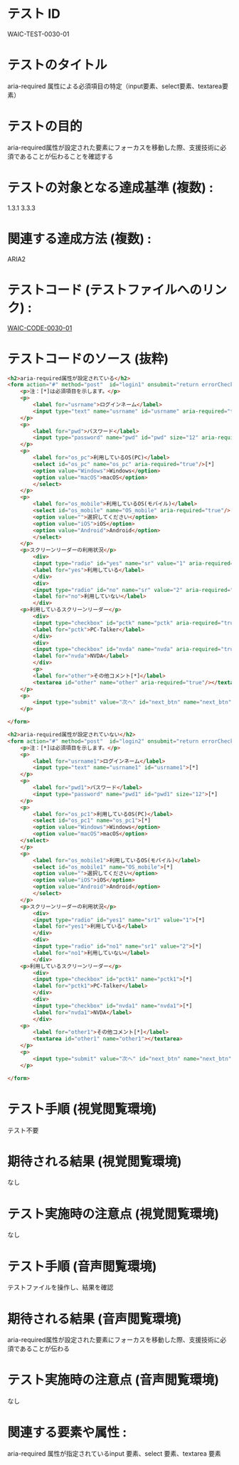 # テスト ID 

WAIC-TEST-0030-01

# テストのタイトル 

aria-required 属性による必須項目の特定（input要素、select要素、textarea要素）

# テストの目的 

aria-required属性が設定された要素にフォーカスを移動した際、支援技術に必須であることが伝わることを確認する

# テストの対象となる達成基準 (複数) :

1.3.1
3.3.3

# 関連する達成方法 (複数) :

ARIA2

# テストコード (テストファイルへのリンク) :

[WAIC-CODE-0030-01](https://waic.github.io/as_test/WAIC-CODE/WAIC-CODE-0030-01.html)

# テストコードのソース (抜粋)

```html
<h2>aria-required属性が設定されている</h2>
<form action="#" method="post"  id="login1" onsubmit="return errorCheck1()">
	<p>注：[*]は必須項目を示します。</p>
	<p>
		<label for="usrname">ログインネーム</label>
		<input type="text" name="usrname" id="usrname" aria-required="true"/>[*]
	</p>
	<p>
		<label for="pwd">パスワード</label>
		<input type="password" name="pwd" id="pwd" size="12" aria-required="true"/>[*]
	</p>
	<p>
		<label for="os_pc">利用しているOS(PC)</label>
		<select id="os_pc" name="os_pc" aria-required="true"/>[*]
		<option value="Windows">Windows</option>
		<option value="macOS">macOS</option>
		</select>
	</p>
	<p>
		<label for="os_mobile">利用しているOS(モバイル)</label>
		<select id="os_mobile" name="OS_mobile" aria-required="true"/>[*]
		<option value="">選択してください</option>
		<option value="iOS">iOS</option>
		<option value="Android">Android</option>
		</select>
	</p>
	<p>スクリーンリーダーの利用状況</p>
		<div>
		<input type="radio" id="yes" name="sr" value="1" aria-required="true"/>[*]
		<label for="yes">利用している</label>
		</div>
		<div>
		<input type="radio" id="no" name="sr" value="2" aria-required="true"/>[*]
		<label for="no">利用していない</label>
		</div>
	<p>利用しているスクリーンリーダー</p>
		<div>
		<input type="checkbox" id="pctk" name="pctk" aria-required="true"/>[*]
		<label for="pctk">PC-Talker</label>
		</div>
		<div>
		<input type="checkbox" id="nvda" name="nvda" aria-required="true"/>[*]
		<label for="nvda">NVDA</label>
		</div>
		<p>
		<label for="other">その他コメント[*]</label>
		<textarea id="other" name="other" aria-required="true"/></textarea>
	</p>
	<p>
		<input type="submit" value="次へ" id="next_btn" name="next_btn"/>
	</p>

</form>

<h2>aria-required属性が設定されていない</h2>
<form action="#" method="post"  id="login2" onsubmit="return errorCheck1()">
	<p>注：[*]は必須項目を示します。</p>
	<p>
		<label for="usrname1">ログインネーム</label>
		<input type="text" name="usrname1" id="usrname1">[*]
	</p>
	<p>
		<label for="pwd1">パスワード</label>
		<input type="password" name="pwd1" id="pwd1" size="12">[*]
	</p>
	<p>
		<label for="os_pc1">利用しているOS(PC)</label>
		<select id="os_pc1" name="os_pc1">[*]
		<option value="Windows">Windows</option>
		<option value="macOS">macOS</option>
	</select>
	</p>
	<p>
		<label for="os_mobile1">利用しているOS(モバイル)</label>
		<select id="os_mobile1" name="OS_mobile">[*]
		<option value="">選択してください</option>
		<option value="iOS">iOS</option>
		<option value="Android">Android</option>
		</select>
	</p>
	<p>スクリーンリーダーの利用状況</p>
		<div>
		<input type="radio" id="yes1" name="sr1" value="1">[*]
		<label for="yes1">利用している</label>
		</div>
		<div>
		<input type="radio" id="no1" name="sr1" value="2">[*]
		<label for="no1">利用していない</label>
		</div>
	<p>利用しているスクリーンリーダー</p>
		<div>
		<input type="checkbox" id="pctk1" name="pctk1">[*]
		<label for="pctk1">PC-Talker</label>
		</div>
		<div>
		<input type="checkbox" id="nvda1" name="nvda1">[*]
		<label for="nvda1">NVDA</label>
		</div>
	<p>
		<label for="other1">その他コメント[*]</label>
		<textarea id="other1" name="other1"></textarea>
	</p>
	<p>
		<input type="submit" value="次へ" id="next_btn" name="next_btn"/>
	</p>

</form>
```

# テスト手順 (視覚閲覧環境) 

テスト不要

# 期待される結果 (視覚閲覧環境) 

なし

# テスト実施時の注意点 (視覚閲覧環境) 

なし

# テスト手順 (音声閲覧環境) 

テストファイルを操作し、結果を確認

# 期待される結果 (音声閲覧環境) 

aria-required属性が設定された要素にフォーカスを移動した際、支援技術に必須であることが伝わる

# テスト実施時の注意点 (音声閲覧環境) 

なし

# 関連する要素や属性 :

aria-required 属性が指定されているinput 要素、select 要素、textarea 要素